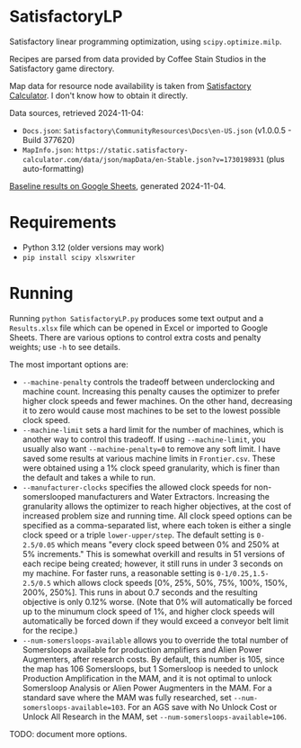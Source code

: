 # SatisfactoryLP

Satisfactory linear programming optimization, using `scipy.optimize.milp`.

Recipes are parsed from data provided by Coffee Stain Studios in the Satisfactory game directory.

Map data for resource node availability is taken from [Satisfactory Calculator](https://satisfactory-calculator.com/). I don't know how to obtain it directly.

Data sources, retrieved 2024-11-04:
- `Docs.json`: `Satisfactory\CommunityResources\Docs\en-US.json` (v1.0.0.5 - Build 377620)
- `MapInfo.json`: `https://static.satisfactory-calculator.com/data/json/mapData/en-Stable.json?v=1730198931` (plus auto-formatting)

[Baseline results on Google Sheets](https://docs.google.com/spreadsheets/d/1Vkklgd37jbtgURB6zjLq7--5rMnRe5FfQ9EoWpQuh40/edit?usp=sharing), generated 2024-11-04.

# Requirements
- Python 3.12 (older versions may work)
- `pip install scipy xlsxwriter`

# Running
Running `python SatisfactoryLP.py` produces some text output and a `Results.xlsx` file which can be opened in Excel or imported to Google Sheets. There are various options to control extra costs and penalty weights; use `-h` to see details.

The most important options are:
- `--machine-penalty` controls the tradeoff between underclocking and machine count. Increasing this penalty causes the optimizer to prefer higher clock speeds and fewer machines. On the other hand, decreasing it to zero would cause most machines to be set to the lowest possible clock speed.
- `--machine-limit` sets a hard limit for the number of machines, which is another way to control this tradeoff. If using `--machine-limit`, you usually also want `--machine-penalty=0` to remove any soft limit. I have saved some results at various machine limits in `Frontier.csv`. These were obtained using a 1% clock speed granularity, which is finer than the default and takes a while to run.
- `--manufacturer-clocks` specifies the allowed clock speeds for non-somerslooped manufacturers and Water Extractors. Increasing the granularity allows the optimizer to reach higher objectives, at the cost of increased problem size and running time. All clock speed options can be specified as a comma-separated list, where each token is either a single clock speed or a triple `lower-upper/step`. The default setting is `0-2.5/0.05` which means "every clock speed between 0% and 250% at 5% increments." This is somewhat overkill and results in 51 versions of each recipe being created; however, it still runs in under 3 seconds on my machine. For faster runs, a reasonable setting is `0-1/0.25,1.5-2.5/0.5` which allows clock speeds [0%, 25%, 50%, 75%, 100%, 150%, 200%, 250%]. This runs in about 0.7 seconds and the resulting objective is only 0.12% worse. (Note that 0% will automatically be forced up to the minumum clock speed of 1%, and higher clock speeds will automatically be forced down if they would exceed a conveyor belt limit for the recipe.)
- `--num-somersloops-available` allows you to override the total number of Somersloops available for production amplifiers and Alien Power Augmenters, after research costs. By default, this number is 105, since the map has 106 Somersloops, but 1 Somersloop is needed to unlock Production Amplification in the MAM, and it is not optimal to unlock Somersloop Analysis or Alien Power Augmenters in the MAM. For a standard save where the MAM was fully researched, set `--num-somersloops-available=103`. For an AGS save with No Unlock Cost or Unlock All Research in the MAM, set `--num-somersloops-available=106`.

TODO: document more options.
